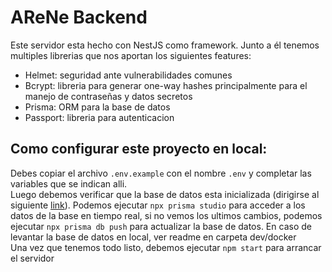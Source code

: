 # AReNe Backend

Este servidor esta hecho con NestJS como framework. Junto a él tenemos multiples librerias que nos aportan los siguientes features:

- Helmet: seguridad ante vulnerabilidades comunes
- Bcrypt: libreria para generar one-way hashes principalmente para el manejo de contraseñas y datos secretos
- Prisma: ORM para la base de datos
- Passport: libreria para autenticacion

## Como configurar este proyecto en local:

Debes copiar el archivo `.env.example` con el nombre `.env` y completar las variables que se indican alli.
<br/>
Luego debemos verificar que la base de datos esta inicializada (dirigirse al siguiente [link](dev/docker/README.md)). Podemos ejecutar `npx prisma studio` para acceder a los datos de la base en tiempo real, si no vemos los ultimos cambios, podemos ejecutar `npx prisma db push` para actualizar la base de datos. En caso de levantar la base de datos en local, ver readme en carpeta dev/docker
<br/>
Una vez que tenemos todo listo, debemos ejecutar `npm start` para arrancar el servidor
